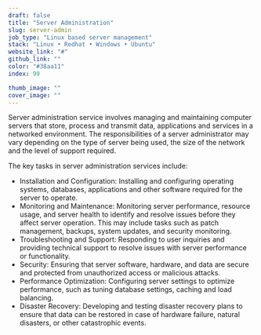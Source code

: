 ```yaml
---
draft: false
title: "Server Administration"
slug: server-admin
job_type: "Linux based server management"
stack: "Linux • Redhat • Windows • Ubuntu"
website_link: "#"
github_link: ""
color: "#38aa11"
index: 99

thumb_image: ""
cover_image: ""
---
```

<p>Server administration service involves managing and maintaining computer servers that store, process and transmit data, applications and services in a networked environment. The responsibilities of a server administrator may vary depending on the type of server being used, the size of the network and the level of support required.</p>

<p>The key tasks in server administration services include:</p>
<ul>
   <li>Installation and Configuration: Installing and configuring operating systems, databases, applications and other software required for the server to operate.</li>
    <li>Monitoring and Maintenance: Monitoring server performance, resource usage, and server health to identify and resolve issues before they affect server operation. This may include tasks such as patch management, backups, system updates, and security monitoring.</li>
    <li>Troubleshooting and Support: Responding to user inquiries and providing technical support to resolve issues with server performance or functionality.</li>
    <li>Security: Ensuring that server software, hardware, and data are secure and protected from unauthorized access or malicious attacks.</li>
    <li>Performance Optimization: Configuring server settings to optimize performance, such as tuning database settings, caching and load balancing.</li>
    <li>Disaster Recovery: Developing and testing disaster recovery plans to ensure that data can be restored in case of hardware failure, natural disasters, or other catastrophic events.</li>
</ul>
